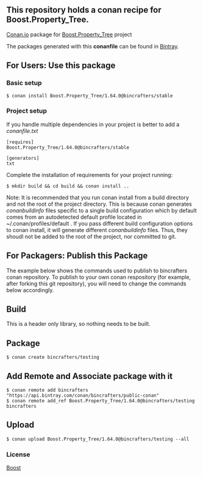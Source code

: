 ## This repository holds a conan recipe for Boost.Property_Tree.

[Conan.io](https://conan.io) package for [Boost.Property_Tree](https://github.com/Boostorg/Property_Tree) project

The packages generated with this **conanfile** can be found in [Bintray](https://bintray.com/bincrafters/public-conan/Boost.Property_Tree%3Abincrafters).

## For Users: Use this package

### Basic setup

    $ conan install Boost.Property_Tree/1.64.0@bincrafters/stable

### Project setup

If you handle multiple dependencies in your project is better to add a *conanfile.txt*

    [requires]
    Boost.Property_Tree/1.64.0@bincrafters/stable

    [generators]
    txt

Complete the installation of requirements for your project running:</small></span>

    $ mkdir build && cd build && conan install ..
	
Note: It is recommended that you run conan install from a build directory and not the root of the project directory.  This is because conan generates *conanbuildinfo* files specific to a single build configuration which by default comes from an autodetected default profile located in ~/.conan/profiles/default .  If you pass different build configuration options to conan install, it will generate different *conanbuildinfo* files.  Thus, they shoudl not be added to the root of the project, nor committed to git. 

## For Packagers: Publish this Package

The example below shows the commands used to publish to bincrafters conan repository. To publish to your own conan respository (for example, after forking this git repository), you will need to change the commands below accordingly. 

## Build  

This is a header only library, so nothing needs to be built.

## Package 

    $ conan create bincrafters/testing
	
## Add Remote and Associate package with it

	$ conan remote add bincrafters "https://api.bintray.com/conan/bincrafters/public-conan"
	$ conan remote add_ref Boost.Property_Tree/1.64.0@bincrafters/testing bincrafters

## Upload

    $ conan upload Boost.Property_Tree/1.64.0@bincrafters/testing --all

### License
[Boost](LICENSE)
